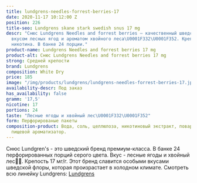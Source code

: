 ```yaml
---
title: lundgrens-needles-forrest-berries-17
date: 2020-11-17 10:12:00 Z
position: 226
title-seo: Lundgrens skane stark swedish snus 17 mg
descr: "Снюс Lundgrens Needles and forrest berries — качественный шведский снюс со
  вкусом лесных ягод и ароматом хвойного леса\U0001F332\U0001F352. Крепость 17 мг
  никотина. В банке 24 порции."
product-name: Lundgrens Needles and forrest berries 17 mg
product-alt: Снюс Lundgrens Needles and forrest berries 17 mg
strong: Средней крепости
brand: Lundgrens
composition: White Dry
price: 185
image: "/img/products/lundgrens/lundgrens-needles-forrest-berries-17.jpg"
availability-descr: Под заказ
has_availability: false
gramm: '17,5'
nicotine: 17
portions: 24
taste: "Лесные ягоды и хвойный лес\U0001F332\U0001F352"
form: Перфорированые пакеты
composition-product: Вода, соль, целлюлоза, никотиновый экстракт, поваренная сода,
  пищевой ароматизатор.
---
```


Снюс Lundgren's - это  шведский бренд премиум-класса. В банке 24 перфорированных порций серого цвета. Вкус - лесные ягоды и хвойный лес🌲🍒. Крепость 17 мг/г. Этот бренд славится особыми вкусами шведской флоры, которая произрастает в холодном климате. Смотреть всю линейку Lundgrens: <a href="/lundgrens-snus">Lundgrens</a>